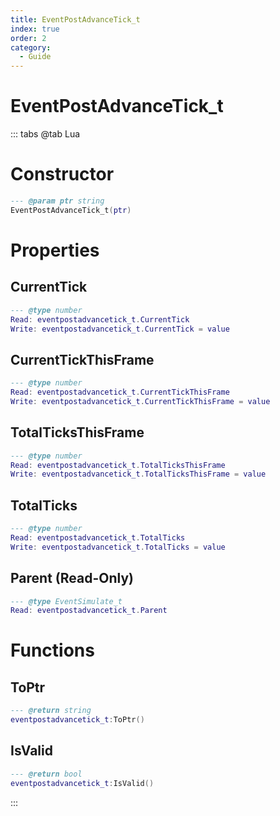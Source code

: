 ```yaml
---
title: EventPostAdvanceTick_t
index: true
order: 2
category:
  - Guide
---
```


# EventPostAdvanceTick_t

::: tabs
@tab Lua
# Constructor
```lua
--- @param ptr string
EventPostAdvanceTick_t(ptr)
```
# Properties
## CurrentTick 
```lua
--- @type number
Read: eventpostadvancetick_t.CurrentTick
Write: eventpostadvancetick_t.CurrentTick = value
```
## CurrentTickThisFrame 
```lua
--- @type number
Read: eventpostadvancetick_t.CurrentTickThisFrame
Write: eventpostadvancetick_t.CurrentTickThisFrame = value
```
## TotalTicksThisFrame 
```lua
--- @type number
Read: eventpostadvancetick_t.TotalTicksThisFrame
Write: eventpostadvancetick_t.TotalTicksThisFrame = value
```
## TotalTicks 
```lua
--- @type number
Read: eventpostadvancetick_t.TotalTicks
Write: eventpostadvancetick_t.TotalTicks = value
```
## Parent (Read-Only)
```lua
--- @type EventSimulate_t
Read: eventpostadvancetick_t.Parent
```
# Functions
## ToPtr
```lua
--- @return string
eventpostadvancetick_t:ToPtr()
```
## IsValid
```lua
--- @return bool
eventpostadvancetick_t:IsValid()
```

:::